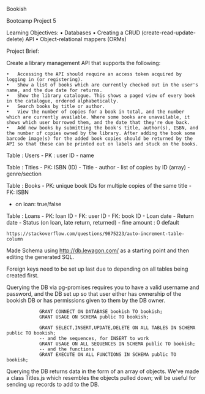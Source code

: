 Bookish

Bootcamp Project 5

Learning Objectives:
	•	Databases
	•	Creating a CRUD (create-read-update-delete) API
	•	Object-relational mappers (ORMs)


Project Brief:

Create a library management API that supports the following:

	•	Accessing the API should require an access token acquired by logging in (or registering).
	•	Show a list of books which are currently checked out in the user's name, and the due date for returns.
	•	Show the library catalogue. This shows a paged view of every book in the catalogue, ordered alphabetically.
	•	Search books by title or author.
	•	View the number of copies for a book in total, and the number which are currently available. Where some books are unavailable, it shows which user borrowed them, and the date that they're due back.
	•	Add new books by submitting the book's title, author(s), ISBN, and the number of copies owned by the library. After adding the book some barcode image(s) for the added book copies should be returned by the API so that these can be printed out on labels and stuck on the books.


Table : Users
	- PK : user ID
	- name

Table : Titles
 	- PK: ISBN (ID)
	- Title
	- author
	- list of copies by ID (array)
	- genre/section

Table : Books
	- PK: unique book IDs for multiple copies of the same title
	- FK: ISBN
  - on loan: true/false

Table : Loans
	- PK: loan ID
	- FK: user ID
	- FK: book ID
	- Loan date
	- Return date
	- Status (on loan, late return, returned)
	- fine amount : 0 default




	https://stackoverflow.com/questions/9875223/auto-increment-table-column


Made Schema using http://db.lewagon.com/ as a starting point and then editing the generated SQL.

Foreign keys need to be set up last due to depending on all tables being created first.

Querying the DB via pg-promises requires you to have a valid username and password, and the DB set up so that user either has ownership of the bookish DB or has permissions given to them by the DB owner.

				GRANT CONNECT ON DATABASE bookish TO bookish;
				GRANT USAGE ON SCHEMA public TO bookish;

				GRANT SELECT,INSERT,UPDATE,DELETE ON ALL TABLES IN SCHEMA public TO bookish;
				-- and the sequences, for INSERT to work
				GRANT USAGE ON ALL SEQUENCES IN SCHEMA public TO bookish;
				-- and the functions
				GRANT EXECUTE ON ALL FUNCTIONS IN SCHEMA public TO bookish;

Querying the DB returns data in the form of an array of objects. We've made a class Titles.js which resembles the objects pulled down; will be useful for sending up records to add to the DB.
